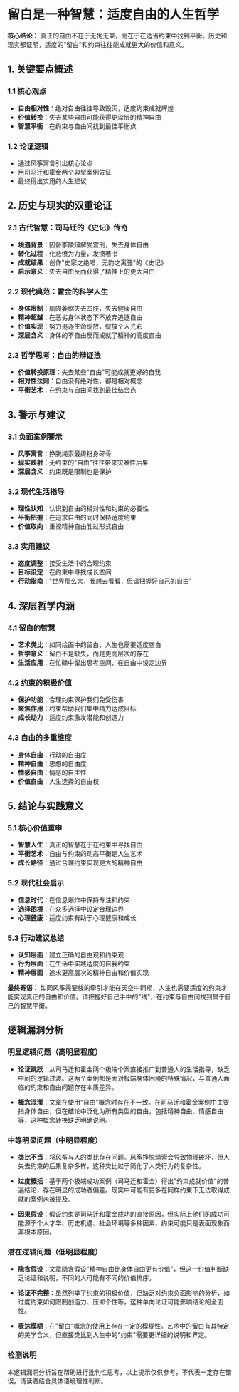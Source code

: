 # 留白是一种智慧：适度自由的人生哲学

**核心结论：** 真正的自由不在于无拘无束，而在于在适当约束中找到平衡。历史和现实都证明，适度的"留白"和约束往往能成就更大的价值和意义。

## 1. 关键要点概述

### 1.1 核心观点
- **自由相对性**：绝对自由往往导致毁灭，适度约束成就辉煌
- **价值转换**：失去某些自由可能获得更深层的精神自由
- **智慧平衡**：在约束与自由间找到最佳平衡点

### 1.2 论证逻辑
- 通过风筝寓言引出核心论点
- 用司马迁和霍金两个典型案例佐证
- 最终得出实用的人生建议

## 2. 历史与现实的双重论证

### 2.1 古代智慧：司马迁的《史记》传奇
- **境遇背景**：因替李陵辩解受宫刑，失去身体自由
- **转化过程**：化悲愤为力量，发愤著书
- **成就结果**：创作"史家之绝唱，无韵之离骚"的《史记》
- **启示意义**：失去自由反而获得了精神上的更大自由

### 2.2 现代典范：霍金的科学人生
- **身体限制**：肌肉萎缩失去四肢，失去健康自由
- **精神超越**：在恶劣身体状态下不放弃追逐自由
- **价值实现**：努力追逐生命绽放，绽放个人光彩
- **深层含义**：身体的不自由反而成就了精神的高度自由

### 2.3 哲学思考：自由的辩证法
- **价值转换原理**：失去某些"自由"可能成就更好的自我
- **相对性法则**：自由没有绝对性，都是相对概念
- **平衡艺术**：在约束与自由间找到最佳结合点

## 3. 警示与建议

### 3.1 负面案例警示
- **风筝寓言**：挣脱绳索最终粉身碎骨
- **现实映射**：无约束的"自由"往往带来灾难性后果
- **深层含义**：约束既是限制也是保护

### 3.2 现代生活指导
- **理性认知**：认识到自由的相对性和约束的必要性
- **平衡把握**：在追求自由的同时保持适度约束
- **价值取向**：重视精神自由胜过形式自由

### 3.3 实用建议
- **态度调整**：接受生活中的合理约束
- **目标设定**：在约束中寻找成长空间
- **行动指南**："世界那么大，我想去看看，但请把握好自己的自由"

## 4. 深层哲学内涵

### 4.1 留白的智慧
- **艺术类比**：如同绘画中的留白，人生也需要适度空白
- **哲学意义**：留白不是缺失，而是更高层次的存在
- **生活应用**：在忙碌中留出思考空间，在自由中设定边界

### 4.2 约束的积极价值
- **保护功能**：合理约束保护我们免受伤害
- **聚焦作用**：约束帮助我们集中精力达成目标
- **成长动力**：适度约束激发潜能和创造力

### 4.3 自由的多重维度
- **身体自由**：行动的自由度
- **精神自由**：思想的自由度
- **情感自由**：情感的自主性
- **价值自由**：人生选择的自由权

## 5. 结论与实践意义

### 5.1 核心价值重申
- **智慧人生**：真正的智慧在于在约束中寻找自由
- **平衡艺术**：自由与约束的动态平衡是人生艺术
- **成长路径**：通过合理约束实现更大的精神自由

### 5.2 现代社会启示
- **信息时代**：在信息爆炸中保持专注和约束
- **选择困境**：在众多选择中设定合理边界
- **心理健康**：适度约束有助于心理健康和成长

### 5.3 行动建议总结
- **认知层面**：建立正确的自由观和约束观
- **行为层面**：在生活中实践适度的自我约束
- **精神层面**：追求更高层次的精神自由和价值实现

**最终寄语：** 如同风筝需要线的牵引才能在天空中翱翔，人生也需要适度的约束才能实现真正的自由和价值。请把握好自己手中的"线"，在约束与自由间找到属于自己的智慧平衡。

## 逻辑漏洞分析

### 明显逻辑问题（高明显程度）

- **论证跳跃**：从司马迁和霍金两个极端个案直接推广到普通人的生活指导，缺乏中间的逻辑过渡。这两个案例都是面对极端身体困境的特殊情况，与普通人面临的约束和自由问题存在本质差异。

- **概念混淆**：文章在使用"自由"概念时存在不一致。在司马迁和霍金案例中主要指身体自由，但在结论中泛化为所有类型的自由，包括精神自由、情感自由等，这种概念转换缺乏明确说明。

### 中等明显问题（中明显程度）

- **类比不当**：将风筝与人的类比存在问题。风筝挣脱绳索会导致物理破坏，但人失去约束的后果复杂多样，这种类比过于简化了人类行为的复杂性。

- **过度概括**：基于两个极端成功案例（司马迁和霍金）得出"约束成就价值"的普遍结论，存在明显的成功者偏差。现实中可能有更多在同样约束下无法取得成就的案例未被提及。

- **因果假设**：假设约束是司马迁和霍金成功的直接原因，但实际上他们的成功可能源于个人才华、历史机遇、社会环境等多种因素，约束可能只是表面现象而非根本原因。

### 潜在逻辑问题（低明显程度）

- **隐含假设**：文章隐含假设"精神自由比身体自由更有价值"，但这一价值判断缺乏论证和说明，不同的人可能有不同的价值排序。

- **论证不完整**：虽然列举了约束的积极价值，但缺乏对约束负面影响的分析，如过度约束如何限制创造力、压抑个性等，这种单向论证可能影响结论的全面性。

- **表达模糊**：在"留白"概念的使用上存在一定的模糊性。艺术中的留白有其特定的美学含义，但直接类比到人生中的"约束"需要更详细的说明和界定。

### 检测说明
本逻辑漏洞分析旨在帮助进行批判性思考，以上提示仅供参考，不代表一定存在错误。请读者结合具体语境理性判断。